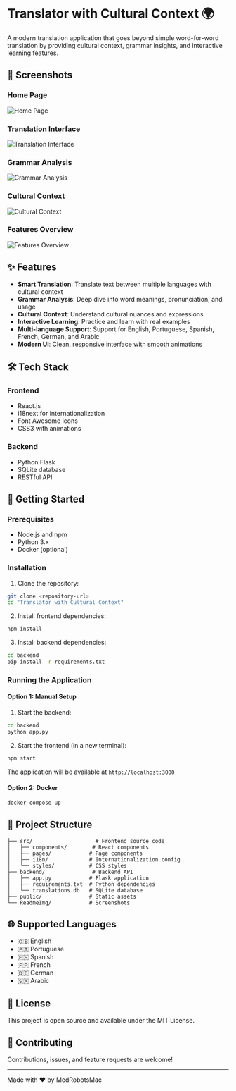 # Translator with Cultural Context 🌍

A modern translation application that goes beyond simple word-for-word translation by providing cultural context, grammar insights, and interactive learning features.

## 📸 Screenshots

### Home Page
![Home Page](ReadmeImg/1.png)

### Translation Interface
![Translation Interface](ReadmeImg/2.png)

### Grammar Analysis
![Grammar Analysis](ReadmeImg/3.png)

### Cultural Context
![Cultural Context](ReadmeImg/4.png)

### Features Overview
![Features Overview](ReadmeImg/5.png)

## ✨ Features

- **Smart Translation**: Translate text between multiple languages with cultural context
- **Grammar Analysis**: Deep dive into word meanings, pronunciation, and usage
- **Cultural Context**: Understand cultural nuances and expressions
- **Interactive Learning**: Practice and learn with real examples
- **Multi-language Support**: Support for English, Portuguese, Spanish, French, German, and Arabic
- **Modern UI**: Clean, responsive interface with smooth animations

## 🛠️ Tech Stack

### Frontend
- React.js
- i18next for internationalization
- Font Awesome icons
- CSS3 with animations

### Backend
- Python Flask
- SQLite database
- RESTful API

## 🚀 Getting Started

### Prerequisites
- Node.js and npm
- Python 3.x
- Docker (optional)

### Installation

1. Clone the repository:
```bash
git clone <repository-url>
cd "Translator with Cultural Context"
```

2. Install frontend dependencies:
```bash
npm install
```

3. Install backend dependencies:
```bash
cd backend
pip install -r requirements.txt
```

### Running the Application

#### Option 1: Manual Setup

1. Start the backend:
```bash
cd backend
python app.py
```

2. Start the frontend (in a new terminal):
```bash
npm start
```

The application will be available at `http://localhost:3000`

#### Option 2: Docker

```bash
docker-compose up
```

## 📁 Project Structure

```
├── src/                    # Frontend source code
│   ├── components/        # React components
│   ├── pages/            # Page components
│   ├── i18n/             # Internationalization config
│   └── styles/           # CSS styles
├── backend/               # Backend API
│   ├── app.py            # Flask application
│   ├── requirements.txt  # Python dependencies
│   └── translations.db   # SQLite database
├── public/               # Static assets
└── ReadmeImg/            # Screenshots

```

## 🌐 Supported Languages

- 🇬🇧 English
- 🇵🇹 Portuguese
- 🇪🇸 Spanish
- 🇫🇷 French
- 🇩🇪 German
- 🇸🇦 Arabic

## 📝 License

This project is open source and available under the MIT License.

## 🤝 Contributing

Contributions, issues, and feature requests are welcome!

---

Made with ❤️ by MedRobotsMac

